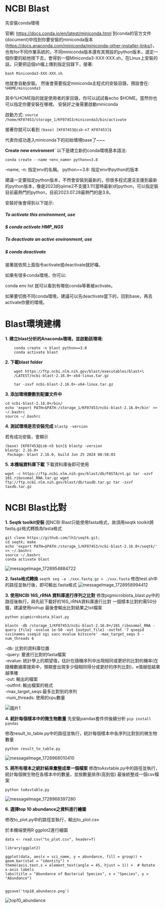 # NCBI Blast
先安裝conda環境

官網: https://docs.conda.io/en/latest/miniconda.html
到conda的官方文件(document)中找到你要安裝的miniconda版本(https://docs.anaconda.com/miniconda/miniconda-other-installer-links/)，也有for不同作業系統的，不同miniconda版本還有其預設的python版本，選定一個你要的給他按下去，會得到一個Miniconda3-XXX-XXX.sh，在Linux上安裝的話，只要把這個sh檔上傳到指定目錄下，接著:

`bash Miniconda3-XXX-XXX.sh`

他就會自動安裝。
然後會需要指定miniconda主程式的安裝目錄，預設會在:
`%HOME/miniconda3`

其中%HOME指的就是使用者的家目錄，你可以試試看echo $HOME。當然你也可以指定你要安裝在哪裡。
安裝好之後需要啟動miniconda


啟動方式:
`source /home/KF07453/storage_1/KF07453/miniconda3/bin/activate`

接著你就可以看到
`(base) [KF07453@isb-n7 KF07453]$ `

代表你成功進入miniconda下的初始環境base了~~~


**Create new enviroment`**
以下是建立新的conda環境基本語法:

`conda create --name <env_name> python==3.8`

–name, -n: 指定env的名稱。
python==3.8: 指定env中python的版本

建議一定要指定python版本，不然會安裝到最新的，但很多程式還沒支援到最新的python版本，像是2023的qiime2不支援3.11(當時最新)的python，可以指定裝目前最熱門的python，目前2023.07.28最熱門的是3.8。

安裝好後會得到以下提示:

##### To activate this environment, use
#### #
#####     $ conda activate HMP_NGS
#### #
##### To deactivate an active environment, use
#### #
#####     $ conda deactivate


接著就依照上面指令activate或deactivate就好囉。

如果有很多conda環境，你可以:

conda env list
就可以看到有哪些conda等著被activate。

如果要切換不同conda環境，建議可以先deactivate當下的，回到base，再去activate你要的環境。



# Blast環境建構
**1. 建立blast分析的Anaconda環境，並啟動該環境:**
```
    conda create -n blast python==3.8
    conda activate blast
```

**2. 下載blast folder**
```
    wget https://ftp.ncbi.nlm.nih.gov/blast/executables/blast+\
    /LATEST/ncbi-blast-2.16.0+-x64-linux.tar.gz
    
    tar -zxvf ncbi-blast-2.16.0+-x64-linux.tar.gz
```

**3. 添加環境變數到配置文件中**
```
cd ncbi-blast-2.16.0+/bin/
echo 'export PATH=$PATH:/storage_1/KF07453/ncbi-blast-2.16.0+/bin' >> ~/.bashrc
source ~/.bashrc

```

**4. 測試環境是否安裝完成**
`blastp -version`

若有成功安裝，會顯示
```
(base) [KF07453@isb-n5 bin]$ blastp -version
blastp: 2.16.0+
 Package: blast 2.16.0, build Jun 25 2024 08:58:03
```


**5. 本機端資料庫下載**
下載資料庫後即可使用

`wget -c https://ftp.ncbi.nlm.nih.gov/blast/db/FASTA/nt.gz
tar -xzvf 16S_ribosomal_RNA.tar.gz
wget ftp://ftp.ncbi.nlm.nih.gov/blast/db/taxdb.tar.gz
tar -zxvf taxdb.tar.gz
`

# NCBI Blast比對

**1. Seqtk toolkit安裝**
因NCBI Blast只能使用fasta格式，故須用seqtk toolkit將fastq.gz格式轉換為fasta格式

```
git clone https://github.com/lh3/seqtk.git;
cd seqtk; make
echo 'export PATH=$PATH:/storage_1/KF07453/ncbi-blast-2.16.0+/seqtk/' >> ~/.bashrc
source ~/.bashrc
conda activate blast
```
![messageImage_1728954884722](https://hackmd.io/_uploads/rJjGfHjyyx.jpg)



**2. fasta格式轉換**
`seqtk seq -a ./xxx.fastq.gz > ./xxx.fasta`
修改test.sh中的路徑並執行後，即可輸出.fasta格式
![messageImage_1728958994412](https://hackmd.io/_uploads/r1nLG8iJ1l.jpg)


**3. 使用NCBI 16S_rRNA 資料庫進行序列之比對**
修改pigmicrobiota_blast.py中的路徑後執行，與先前下載好的16S_rRNA資料庫進行比對
一個樣本比對約需50分鐘，建議使用nohup
最後會輸出比對結果之txt檔案

`python pigmicrobiota_blast.py`

`blastn -db /storage_1/KF07453/ncbi-blast-2.16.0+/16S_ribosomal_RNA -query {file} -evalue 1e-50 -out {output_file} -outfmt '7 qseqid sscinames sseqid sgi sacc evalue bitscore' -max_target_seqs 5 -num_threads 6`

-db: 比對的資料庫位置  
-query: 要進行比對的fasta檔案  
-evalue: 統計學上的期望值，估計在隨機序列中出現相同或更好的比對的機率(在隨機數據庫搜索中，預期會出現多少個相同得分或更好的序列比對)，e值越低結果越準確  
-out: 輸出的檔案  
-outfmt: 輸出檔案的格式  
-max_target_seqs:最多比對到的序列  
-num_threads: 使用的cpu數量  

![圖片1](https://hackmd.io/_uploads/BkxXkwsJkx.png)


**4. 統計每個樣本中的微生物數量**
先安裝pandas套件供後續分析
`pip install pandas`

修改result_to_table.py中的路徑並執行，統計每個樣本中各序列比對到的微生物數量

`python result_to_table.py`

![messageImage_1728968010410](https://hackmd.io/_uploads/SyXDSuikJx.jpg)


**5. 將所有樣本之統計結果彙整成單一個檔案**
修改toAsvtable.py中的路徑並執行，統計每個微生物在各樣本中的數量，並按數量排序(高到低)
最後統整成一個csv檔案

`python toAsvtable.py`

![messageImage_1728968397280](https://hackmd.io/_uploads/BkXJPOi11g.jpg)


**6. 選擇top 10 abundance之資料進行繪圖**

修改to_plot.py中的路徑並執行，輸出to_plot.csv

於本機端使用R ggplot2進行繪圖
```
data <- read.csv("to_plot.csv", header=T)

library(ggplot2)

ggplot(data, aes(x = sci_name, y = abundance, fill = group)) +
geom_bar(stat = "identity") +
theme(axis.text.x = element_text(angle = 45, hjust = 1)) +  # Rotate x-axis labels
labs(title = "Abundance of Bacterial Species", x = "Species", y = "Abundance")


ggsave('top10_abundance.png')
```
![top10_abundance](https://hackmd.io/_uploads/H1P0kKi11l.png)






